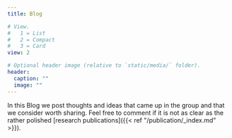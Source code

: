 ```yaml
---
title: Blog

# View.
#   1 = List
#   2 = Compact
#   3 = Card
view: 2

# Optional header image (relative to `static/media/` folder).
header:
  caption: ""
  image: ""
---
```

In this Blog we post thoughts and ideas that came up in the group and that we consider worth sharing. Feel free to comment if it is not as clear as the rather polished [research publications]({{< ref "/publication/_index.md" >}}).
